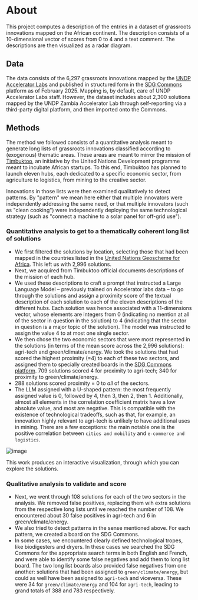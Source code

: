 # About
This project computes a description of the entries in a dataset of grassroots innovations mapped on the African continent. The description consists of a 10-dimensional vector of scores from 0 to 4 and a text comment. The descriptions are then visualized as a radar diagram.

## Data
The data consists of the 6,297 grassroots innovations mapped by the [UNDP Accelerator Labs](https://acceleratorlabs.undp.org) and published in structured form in the [SDG Commons](https://sdg-innovation-commons.org) platform as of February 2025. Mapping is, by default, care of UNDP Accelerator Labs staff. However, the dataset includes about 2,300 solutions mapped by the UNDP Zambia Accelerator Lab through self-reporting via a third-party digital platform, and then imported onto the Commons. 

## Methods

The method we followed consists of a quantitative analysis meant to generate long lists of grassroots innovations classified according to (exogenous) thematic areas. These areas are meant to mirror the mission of [Timbuktoo](https://www.undp.org/africa/projects/timbuktoo), an initiative by the United Nations Development programme meant to incubate African startups. To this end, Timbuktoo has planned to launch eleven hubs, each dedicated to a specific economic sector, from agriculture to logistics, from mining to the creative sector. 

Innovations in those lists were then examined qualitatively to detect patterns. By "pattern" we mean here either that multiple innovators were independently addressing the same need, or that multiple innovators (such as "clean cooking") were independently deploying the same technological strategy (such as "connect a machine to a solar panel for off-grid use").

### Quantitative analysis to get to a thematically coherent long list of solutions

* We first filtered the solutions by location, selecting those that had been mapped in the countries listed in the [United Nations Geoscheme for Africa](https://en.wikipedia.org/wiki/United_Nations_geoscheme_for_Africa). This left us with 2,996 solutions.
* Next, we acquired from Timbuktoo official documents descriptions of the mission of each hub.
* We used these descriptions to craft a prompt that instructed a Large Language Model – previously trained on Accelerator labs data – to go through the solutions and assign a proximity score of the textual description of each solution to each of the eleven descriptions of the different hubs. Each solution was hence associated with a 11-dimensions vector, whose elements are integers from 0 (indicating no mention at all of the sector in question in the solution) to 4 (indicating that the sector in question is a major topic of the solution). The model was instructed to assign the value 4 to at most one single sector.
* We then chose the two economic sectors that were most represented in the solutions (in terms of the mean score across the 2,996 solutions): agri-tech and green/climate/energy. We took the solutions that had scored the highest proximity (=4) to each of these two sectors, and assigned them to specially created boards in the [SDG Commons platform](https://sdg-innovation-commons.org). 709 solutions scored 4 for proximity to agri-tech; 340 for proximity to green/climate/energy.
* 288 solutions scored proximity = 0 to *all* of the sectors.
* The LLM assigned with a U-shaped pattern: the most frequently assigned value is 0, followed by 4, then 3, then 2, then 1. Additionally, almost all elements in the correlation coefficient matrix have a low absolute value, and most are negative. This is compatible with the existence of technological tradeoffs, such as that, for example, an innovation highly relevant to agri-tech is unlikely to have additional uses in mining. There are a few exceptions: the main notable one is the positive correlation between `cities and mobility` and `e-commerce and logistics`.

![image](https://github.com/user-attachments/assets/7319e312-5e96-43b1-a0da-e6bfc67ae3a4)

This work produces an interactive visualization, through which you can explore the solutions. 

### Qualitative analysis to validate and score

* Next, we went through 108 solutions for each of the two sectors in the analysis. We removed false positives, replacing them wih extra solutions from the respective long lists until we reached the number of 108. We encountered about 30 false positives in agri-tech and 6 in green/climate/energy.
* We also tried to detect patterns in the sense mentioned above. For each pattern, we created a board on the SDG Commons.
* In some cases, we encountered clearly defined technological tropes, like biodigesters and dryers. In these cases we searched the SDG Commons for the appropriate search terms in both English and French, and were able to identify some false negatives and add them to long list board. The two long list boards also provided false negatives from one another: solutions that had been assigned to `green/climate/energy`, but could as well have been assigned to `agri-tech` and viceversa. These were 34 for `green/climate/energy` and 104 for `agri-tech`, leading to grand totals of 388 and 783 respectively.

